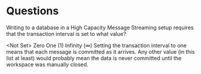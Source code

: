 # Questions #

<quiz>
    <question multiple>
        <p>Writing to a database in a High Capacity Message Streaming setup requires that the transaction interval is set to what value?</p>
        <answer correct>&lt;Not Set&gt;</answer>
        <answer>Zero</answer>
        <answer correct>One (1)</answer>
        <answer>Infinity (&infin;)</answer>
        <explanation>Setting the transaction interval to one means that each message is committed as it arrives. Any other value (in this list at least) would probably mean the data is never committed until the workspace was manually closed.</explanation>
    </question>
</quiz>

